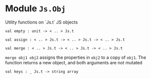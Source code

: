 # Module `Js.Obj`
Utility functions on \`Js.t\` JS objects
```
val empty : unit -> < .. > Js.t
```
```
val assign : < .. > Js.t -> < .. > Js.t -> < .. > Js.t
```
```
val merge : < .. > Js.t -> < .. > Js.t -> < .. > Js.t
```
`merge obj1 obj2` assigns the properties in `obj2` to a copy of `obj1`. The function returns a new object, and both arguments are not mutated
```
val keys : _ Js.t -> string array
```